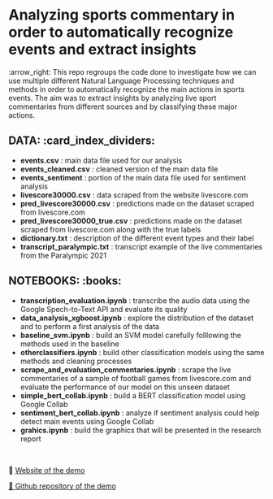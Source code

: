 <h1> Analyzing sports commentary in order to automatically recognize events and extract insights </h1>
:arrow_right: This repo regroups the code done to investigate how we can use multiple different Natural Language Processing techniques and methods in order to automatically recognize the main actions in sports events. The aim was to extract insights by analyzing live sport commentaries from different sources and by classifying these major actions.


<h2 align="left"> DATA: :card_index_dividers: </h2>

- **events.csv** : main data file used for our analysis
- **events_cleaned.csv** : cleaned version of the main data file
- **events_sentiment** : portion of the main data file used for sentiment analysis
- **livescore30000.csv** : data scraped from the website livescore.com
- **pred_livescore30000.csv** : predictions made on the dataset scraped from livescore.com
- **pred_livescore30000_true.csv** : predictions made on the dataset scraped from livescore.com along with the true labels
- **dictionary.txt** : description of the different event types and their label
- **transcript_paralympic.txt** : transcript example of the live commentaries from the Paralympic 2021

<h2 align="left"> NOTEBOOKS: :books: </h2>

- **transcription_evaluation.ipynb** : transcribe the audio data using the Google Spech-to-Text API and evaluate its quality
- **data_analysis_xgboost.ipynb** : explore the distribution of the dataset and to perform a first analysis of the data
- **baseline_svm.ipynb** : build an SVM model carefully folllowing the methods used in the baseline
- **otherclassifiers.ipynb** : build other classification models using the same methods and cleaning processes
- **scrape_and_evaluation_commentaries.ipynb** : scrape the live commentaries of a sample of football games from livescore.com and evaluate the performance of our model on this unseen dataset
- **simple_bert_collab.ipynb** : build a BERT classification model using Google Collab
- **sentiment_bert_collab.ipynb** : analyze if sentiment analysis could help detect main events using Google Collab
- **grahics.ipynb** : build the graphics that will be presented in the research report

<br />


 :link: <a  style="display: inline;"  href="http://35.232.26.227:8050/"> Website of the demo
  
 :link: <a  style="display: inline;"  href="https://github.com/yanismiraoui/dash-models"> Github repository of the demo
  
